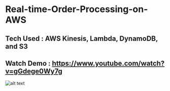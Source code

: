 # Real-time-Order-Processing-on-AWS
## Tech Used : AWS Kinesis, Lambda, DynamoDB, and S3

## Watch Demo : https://www.youtube.com/watch?v=gGdege0Wy7g

![alt text](https://drive.google.com/file/d/16gcatOETdX_TBxBy0MdPm0gmIl-7UV4c)
